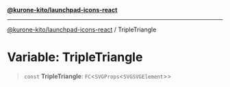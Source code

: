 [**@kurone-kito/launchpad-icons-react**](../README.md)

***

[@kurone-kito/launchpad-icons-react](../globals.md) / TripleTriangle

# Variable: TripleTriangle

> `const` **TripleTriangle**: `FC`\<`SVGProps`\<`SVGSVGElement`\>\>
